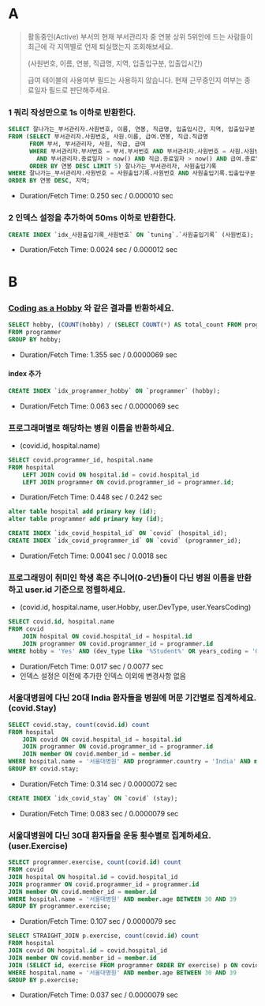 
# A
> 활동중인(Active) 부서의 현재 부서관리자 중 연봉 상위 5위안에 드는 사람들이 최근에 각 지역별로 언제 퇴실했는지 조회해보세요.
> 
> (사원번호, 이름, 연봉, 직급명, 지역, 입출입구분, 입출입시간)
>
> 급여 테이블의 사용여부 필드는 사용하지 않습니다. 현재 근무중인지 여부는 종료일자 필드로 판단해주세요.

### 1 쿼리 작성만으로 1s 이하로 반환한다.


```sql
SELECT 잘나가는_부서관리자.사원번호, 이름, 연봉, 직급명, 입출입시간, 지역, 입출입구분
FROM (SELECT 부서관리자.사원번호, 사원.이름, 급여.연봉, 직급.직급명
      FROM 부서, 부서관리자, 사원, 직급, 급여
      WHERE 부서관리자.부서번호 = 부서.부서번호 AND 부서관리자.사원번호 = 사원.사원번호 AND 부서관리자.사원번호 = 직급.사원번호 AND 부서관리자.사원번호 = 급여.사원번호
        AND 부서관리자.종료일자 > now() AND 직급.종료일자 > now() AND 급여.종료일자 > now() AND lower(부서.비고) like '%active%'
      ORDER BY 연봉 DESC LIMIT 5) 잘나가는_부서관리자, 사원출입기록
WHERE 잘나가는_부서관리자.사원번호 = 사원출입기록.사원번호 AND 사원출입기록.입출입구분 = 'O'
ORDER BY 연봉 DESC, 지역;
```

- Duration/Fetch Time: 0.250 sec / 0.000010 sec

### 2 인덱스 설정을 추가하여 50ms 이하로 반환한다.

```sql
CREATE INDEX `idx_사원출입기록_사원번호` ON `tuning`.`사원출입기록` (사원번호);
```

- Duration/Fetch Time: 0.0024 sec / 0.000012 sec

# B

### [Coding as a Hobby](https://insights.stackoverflow.com/survey/2018#developer-profile-_-coding-as-a-hobby) 와 같은 결과를 반환하세요.
```sql
SELECT hobby, (COUNT(hobby) / (SELECT COUNT(*) AS total_count FROM programmer)) * 100 AS percent
FROM programmer
GROUP BY hobby;
```

- Duration/Fetch Time: 1.355 sec / 0.0000069 sec

#### index 추가
```sql
CREATE INDEX `idx_programmer_hobby` ON `programmer` (hobby);
```

- Duration/Fetch Time: 0.063 sec / 0.0000069 sec

### 프로그래머별로 해당하는 병원 이름을 반환하세요. 
- (covid.id, hospital.name)

```sql
SELECT covid.programmer_id, hospital.name
FROM hospital
    LEFT JOIN covid ON hospital.id = covid.hospital_id
    LEFT JOIN programmer ON covid.programmer_id = programmer.id;
```
- Duration/Fetch Time: 0.448 sec / 0.242 sec

```sql
alter table hospital add primary key (id);
alter table programmer add primary key (id);

CREATE INDEX `idx_covid_hospital_id` ON `covid` (hospital_id);
CREATE INDEX `idx_covid_programmer_id` ON `covid` (programmer_id);
```

- Duration/Fetch Time: 0.0041 sec / 0.0018 sec

### 프로그래밍이 취미인 학생 혹은 주니어(0-2년)들이 다닌 병원 이름을 반환하고 user.id 기준으로 정렬하세요. 
- (covid.id, hospital.name, user.Hobby, user.DevType, user.YearsCoding)

```sql
SELECT covid.id, hospital.name
FROM covid
    JOIN hospital ON covid.hospital_id = hospital.id
    JOIN programmer ON covid.programmer_id = programmer.id
WHERE hobby = 'Yes' AND (dev_type like '%Student%' OR years_coding = '0-2 years');
```

- Duration/Fetch Time: 0.017 sec / 0.0077 sec
- 인덱스 설정은 이전에 추가한 인덱스 이외에 변경사항 없음

### 서울대병원에 다닌 20대 India 환자들을 병원에 머문 기간별로 집계하세요. (covid.Stay)
```sql
SELECT covid.stay, count(covid.id) count
FROM hospital
    JOIN covid ON covid.hospital_id = hospital.id
    JOIN programmer ON covid.programmer_id = programmer.id
    JOIN member ON covid.member_id = member.id
WHERE hospital.name = '서울대병원' AND programmer.country = 'India' AND member.age BETWEEN 20 AND 29
GROUP BY covid.stay;
```

- Duration/Fetch Time: 0.314 sec / 0.0000072 sec

```sql
CREATE INDEX `idx_covid_stay` ON `covid` (stay);
```

- Duration/Fetch Time: 0.083 sec / 0.0000079 sec

### 서울대병원에 다닌 30대 환자들을 운동 횟수별로 집계하세요. (user.Exercise)
```sql
SELECT programmer.exercise, count(covid.id) count
FROM covid
JOIN hospital ON hospital.id = covid.hospital_id 
JOIN programmer ON covid.programmer_id = programmer.id 
JOIN member ON covid.member_id = member.id
WHERE hospital.name = '서울대병원' AND member.age BETWEEN 30 AND 39
GROUP BY programmer.exercise;
```

- Duration/Fetch Time: 0.107 sec / 0.0000079 sec

```sql
SELECT STRAIGHT_JOIN p.exercise, count(covid.id) count
FROM hospital
JOIN covid ON hospital.id = covid.hospital_id 
JOIN member ON covid.member_id = member.id
JOIN (SELECT id, exercise FROM programmer ORDER BY exercise) p ON covid.programmer_id = p.id
WHERE hospital.name = '서울대병원' AND member.age BETWEEN 30 AND 39
GROUP BY p.exercise;
```

- Duration/Fetch Time: 0.037 sec / 0.0000079 sec


